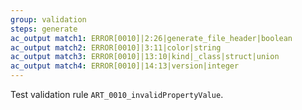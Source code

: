 ```yaml
---
group: validation
steps: generate
ac_output match1: ERROR[0010]|2:26|generate_file_header|boolean
ac_output match2: ERROR[0010]|3:11|color|string
ac_output match3: ERROR[0010]|13:10|kind|_class|struct|union
ac_output match4: ERROR[0010]|14:13|version|integer
---
```

Test validation rule `ART_0010_invalidPropertyValue`.